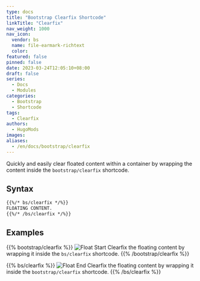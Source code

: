 ```yaml
---
type: docs
title: "Bootstrap Clearfix Shortcode"
linkTitle: "Clearfix"
nav_weight: 1000
nav_icon:
  vendor: bs
  name: file-earmark-richtext
  color: 
featured: false
pinned: false
date: 2023-03-24T12:05:10+08:00
draft: false
series:
  - Docs
  - Modules
categories:
  - Bootstrap
  - Shortcode
tags:
  - Clearfix
authors:
  - HugoMods
images:
aliases:
  - /en/docs/bootstrap/clearfix
---
```


Quickly and easily clear floated content within a container by wrapping the content inside the `bootstrap/clearfix` shortcode.

<!--more-->

## Syntax

```markdown
{{%/* bs/clearfix */%}}
FLOATING CONTENT.
{{%/* /bs/clearfix */%}}
```

## Examples

{{% bootstrap/clearfix %}}
![Float Start](/images/example.jpg?width=200px#float-start) Clearfix the floating content by wrapping it inside the `bs/clearfix` shortcode.
{{% /bootstrap/clearfix %}}

{{% bs/clearfix %}}
![Float End](/images/example.jpg?width=200px#float-end) Clearfix the floating content by wrapping it inside the `bootstrap/clearfix` shortcode.
{{% /bs/clearfix %}}
